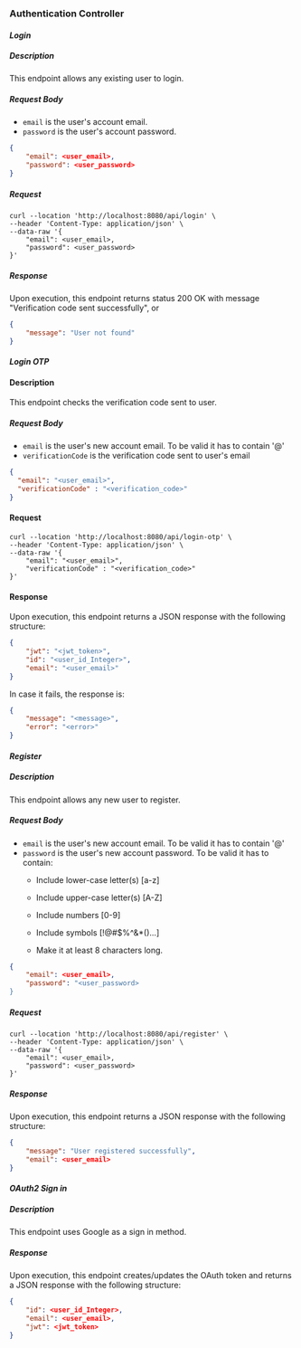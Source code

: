 ### **Authentication Controller**
#### _Login_
##### Description
This endpoint allows any existing user to login.
##### Request Body
* `email` is the user's account email.
* `password` is the user's account password.
``` JSON
{
    "email": <user_email>,
    "password": <user_password>
}
```
##### Request
``` Curl
curl --location 'http://localhost:8080/api/login' \
--header 'Content-Type: application/json' \
--data-raw '{
    "email": <user_email>,
    "password": <user_password>
}'
```
##### Response
Upon execution, this endpoint returns status 200 OK with message "Verification code sent successfully", or 
```JSON
{
    "message": "User not found"
}
```

#### _Login OTP_
#### Description
This endpoint checks the verification code sent to user.
##### Request Body
* `email` is the user's new account email. To be valid it has to contain '@'
* `verificationCode` is the verification code sent to user's email
````JSON
{
  "email": "<user_email>",
  "verificationCode" : "<verification_code>"
}
````
#### Request
````Curl
curl --location 'http://localhost:8080/api/login-otp' \
--header 'Content-Type: application/json' \
--data-raw '{
    "email": "<user_email>",
    "verificationCode" : "<verification_code>"
}'
````
#### Response
Upon execution, this endpoint returns a JSON response with the following structure:
````Json
{
    "jwt": "<jwt_token>",
    "id": "<user_id_Integer>",
    "email": "<user_email>"
}
````
In case it fails, the response is:
````Json
{
    "message": "<message>",
    "error": "<error>"
}
````

#### _Register_
##### Description
This endpoint allows any new user to register.
##### Request Body
* `email` is the user's new account email. To be valid it has to contain '@'
* `password` is the user's new account password. To be valid it has to contain:
    * Include lower-case letter(s) [a-z]

    * Include upper-case letter(s) [A-Z]

    * Include numbers [0-9]

    * Include symbols [!@#$%^&*()...]

    * Make it at least 8 characters long.
``` JSON
{
    "email": <user_email>,
    "password": "<user_password>
}
```
##### Request
``` Curl
curl --location 'http://localhost:8080/api/register' \
--header 'Content-Type: application/json' \
--data-raw '{
    "email": <user_email>,
    "password": <user_password>
}'
```
##### Response
Upon execution, this endpoint returns a JSON response with the following structure:
``` JSON
{
    "message": "User registered successfully",
    "email": <user_email>
}
```

#### _OAuth2 Sign in_
##### Description
This endpoint uses Google as a sign in method.
##### Response
Upon execution, this endpoint creates/updates the OAuth token and returns a JSON response with the following structure:
``` JSON
{
    "id": <user_id_Integer>,
    "email": <user_email>,
    "jwt": <jwt_token>
}
```